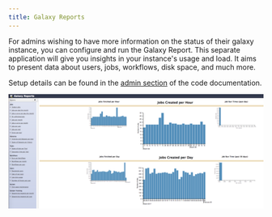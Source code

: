 ```yaml
---
title: Galaxy Reports
---
```

For admins wishing to have more information on the status of their galaxy instance, you can configure and run the Galaxy Report. This separate application will give you insights in your instance's usage and load. It aims to present data about users, jobs, workflows, disk space, and much more.

Setup details can be found in the [admin section](https://docs.galaxyproject.org/en/latest/admin/reports.html) of the code documentation.

![reports overview](./reports-overview.png)